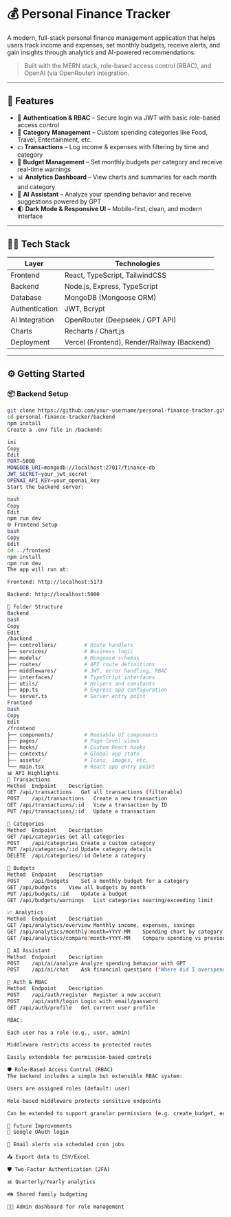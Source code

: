 # 💰 Personal Finance Tracker

A modern, full-stack personal finance management application that helps users track income and expenses, set monthly budgets, receive alerts, and gain insights through analytics and AI-powered recommendations.

> Built with the MERN stack, role-based access control (RBAC), and OpenAI (via OpenRouter) integration.

---

## 🌟 Features

- 🔐 **Authentication & RBAC** – Secure login via JWT with basic role-based access control  
- 📂 **Category Management** – Custom spending categories like Food, Travel, Entertainment, etc.  
- 💵 **Transactions** – Log income & expenses with filtering by time and category  
- 🎯 **Budget Management** – Set monthly budgets per category and receive real-time warnings  
- 📊 **Analytics Dashboard** – View charts and summaries for each month and category  
- 🤖 **AI Assistant** – Analyze your spending behavior and receive suggestions powered by GPT  
- 🌓 **Dark Mode & Responsive UI** – Mobile-first, clean, and modern interface  

---

## 🧑‍💻 Tech Stack

| Layer         | Technologies                            |
|---------------|------------------------------------------|
| Frontend      | React, TypeScript, TailwindCSS           |
| Backend       | Node.js, Express, TypeScript             |
| Database      | MongoDB (Mongoose ORM)                   |
| Authentication| JWT, Bcrypt                              |
| AI Integration| OpenRouter (Deepseek / GPT API)          |
| Charts        | Recharts / Chart.js                      |
| Deployment    | Vercel (Frontend), Render/Railway (Backend) |

---

## ⚙️ Getting Started

### 📦 Backend Setup

```bash
git clone https://github.com/your-username/personal-finance-tracker.git
cd personal-finance-tracker/backend
npm install
Create a .env file in /backend:

ini
Copy
Edit
PORT=5000
MONGODB_URI=mongodb://localhost:27017/finance-db
JWT_SECRET=your_jwt_secret
OPENAI_API_KEY=your_openai_key
Start the backend server:

bash
Copy
Edit
npm run dev
🌐 Frontend Setup
bash
Copy
Edit
cd ../frontend
npm install
npm run dev
The app will run at:

Frontend: http://localhost:5173

Backend: http://localhost:5000

📁 Folder Structure
Backend
bash
Copy
Edit
/backend
├── controllers/         # Route handlers
├── services/            # Business logic
├── models/              # Mongoose schemas
├── routes/              # API route definitions
├── middlewares/         # JWT, error handling, RBAC
├── interfaces/          # TypeScript interfaces
├── utils/               # Helpers and constants
├── app.ts               # Express app configuration
└── server.ts            # Server entry point
Frontend
bash
Copy
Edit
/frontend
├── components/          # Reusable UI components
├── pages/               # Page-level views
├── hooks/               # Custom React hooks
├── contexts/            # Global app state
├── assets/              # Icons, images, etc.
└── main.tsx             # React app entry point
📊 API Highlights
🔁 Transactions
Method	Endpoint	Description
GET	/api/transactions	Get all transactions (filterable)
POST	/api/transactions	Create a new transaction
GET	/api/transactions/:id	View a transaction by ID
PUT	/api/transactions/:id	Update a transaction

📂 Categories
Method	Endpoint	Description
GET	/api/categories	Get all categories
POST	/api/categories	Create a custom category
PUT	/api/categories/:id	Update category details
DELETE	/api/categories/:id	Delete a category

🎯 Budgets
Method	Endpoint	Description
POST	/api/budgets	Set a monthly budget for a category
GET	/api/budgets	View all budgets by month
PUT	/api/budgets/:id	Update a budget
GET	/api/budgets/warnings	List categories nearing/exceeding limit

📈 Analytics
Method	Endpoint	Description
GET	/api/analytics/overview	Monthly income, expenses, savings
GET	/api/analytics/monthly?month=YYYY-MM	Spending chart by category
GET	/api/analytics/compare?month=YYYY-MM	Compare spending vs previous month

🤖 AI Assistant
Method	Endpoint	Description
POST	/api/ai/analyze	Analyze spending behavior with GPT
POST	/api/ai/chat	Ask financial questions ("Where did I overspend?")

🔐 Auth & RBAC
Method	Endpoint	Description
POST	/api/auth/register	Register a new account
POST	/api/auth/login	Login with email/password
GET	/api/auth/profile	Get current user profile

RBAC:

Each user has a role (e.g., user, admin)

Middleware restricts access to protected routes

Easily extendable for permission-based controls

🛡️ Role-Based Access Control (RBAC)
The backend includes a simple but extensible RBAC system:

Users are assigned roles (default: user)

Role-based middleware protects sensitive endpoints

Can be extended to support granular permissions (e.g. create_budget, edit_transaction, etc.)

📌 Future Improvements
🔄 Google OAuth login

🔔 Email alerts via scheduled cron jobs

📤 Export data to CSV/Excel

🛡️ Two-Factor Authentication (2FA)

📊 Quarterly/Yearly analytics

👪 Shared family budgeting

🧑‍💼 Admin dashboard for role management

